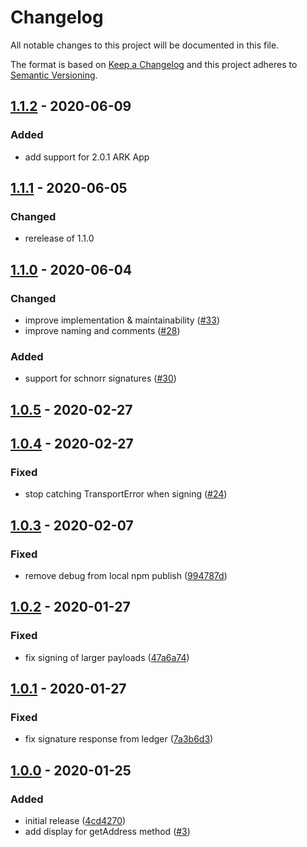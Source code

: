 # Changelog

All notable changes to this project will be documented in this file.

The format is based on [Keep a Changelog](http://keepachangelog.com/en/1.0.0/)
and this project adheres to [Semantic Versioning](http://semver.org/spec/v2.0.0.html).

## [1.1.2] - 2020-06-09

### Added

-   add support for 2.0.1 ARK App

## [1.1.1] - 2020-06-05

### Changed

-   rerelease of 1.1.0

## [1.1.0] - 2020-06-04

### Changed

-   improve implementation & maintainability ([#33])
-   improve naming and comments ([#28])

### Added

-   support for schnorr signatures ([#30])

## [1.0.5] - 2020-02-27

## [1.0.4] - 2020-02-27

### Fixed

-   stop catching TransportError when signing ([#24])

## [1.0.3] - 2020-02-07

### Fixed

-   remove debug from local npm publish ([994787d])

## [1.0.2] - 2020-01-27

### Fixed

-   fix signing of larger payloads ([47a6a74])

## [1.0.1] - 2020-01-27

### Fixed

-   fix signature response from ledger ([7a3b6d3])

## [1.0.0] - 2020-01-25

### Added

-   initial release ([4cd4270])
-   add display for getAddress method ([#3])

[#3]: https://github.com/ArkEcosystem/ledger-transport/pull/3
[4cd4270]: https://github.com/ArkEcosystem/ledger-transport/tree/4cd4270b383a7bf819d825f0cf1f65dec060ec2a
[1.0.0]: https://github.com/ArkEcosystem/ledger-transport/tree/4cd4270b383a7bf819d825f0cf1f65dec060ec2a
[7a3b6d3]: https://github.com/ArkEcosystem/ledger-transport/tree/7a3b6d3d1dcc908254237c3b30937fb39a5b84dd
[1.0.1]: https://github.com/ArkEcosystem/ledger-transport/compare/4cd4270b383a7bf819d825f0cf1f65dec060ec2a...4efa6f3bedad91f25b0667d30171e2c3cac3a1b0
[47a6a74]: https://github.com/ArkEcosystem/ledger-transport/tree/47a6a74be15e4b64786b4b52327c6d235a76b62e
[1.0.2]: https://github.com/ArkEcosystem/ledger-transport/compare/4efa6f3bedad91f25b0667d30171e2c3cac3a1b0...f8787d51667e6ceaacd3a23e2d3414225291224c
[994787d]: https://github.com/ArkEcosystem/ledger-transport/tree/994787d9c3b4ef3b4cffb95a6331bd47722c13f1
[1.0.3]: https://github.com/ArkEcosystem/ledger-transport/compare/f8787d51667e6ceaacd3a23e2d3414225291224c...1495fcf49ea6d1f3a5f218d46a4d4df156bffc57
[#24]: https://github.com/ArkEcosystem/ledger-transport/pull/24
[1.0.4]: https://github.com/ArkEcosystem/ledger-transport/compare/1495fcf49ea6d1f3a5f218d46a4d4df156bffc57...d6ccab2697891db6472355d1ff2d76bbc89e6e08
[1.0.5]: https://github.com/ArkEcosystem/ledger-transport/compare/d6ccab2697891db6472355d1ff2d76bbc89e6e08...cf7d9a6679b4db74c07c50155549882f1737b87e
[#28]: https://github.com/ArkEcosystem/ledger-transport/pull/28
[#33]: https://github.com/ArkEcosystem/ledger-transport/pull/33
[#30]: https://github.com/ArkEcosystem/ledger-transport/pull/33
[1.1.0]: https://github.com/ArkEcosystem/ledger-transport/compare/cf7d9a6679b4db74c07c50155549882f1737b87e...4ead4c126f6b92ad7539c9c23bfa52651e82c577
[1.1.1]: https://github.com/ArkEcosystem/ledger-transport/compare/4ead4c126f6b92ad7539c9c23bfa52651e82c577...518e599166afc96cb4f2088158ad316d810d7b77
[1.1.2]: https://github.com/ArkEcosystem/ledger-transport/compare/518e599166afc96cb4f2088158ad316d810d7b77...1.1.2
